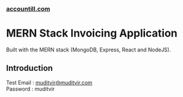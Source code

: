 ### [accountill.com](https://invoice-app-muditvir.netlify.app/)
# MERN Stack Invoicing Application
Built with the MERN stack (MongoDB, Express, React and NodeJS).


## Introduction
Test Email : muditvir@muditvir.com  
Password : muditvir
